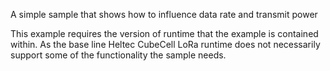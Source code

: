

 A simple sample that shows how to influence data rate and transmit power

This example requires the version of runtime that the example is contained
within. As the base line Heltec CubeCell LoRa runtime does not necessarily
support some of the functionality the sample needs.
